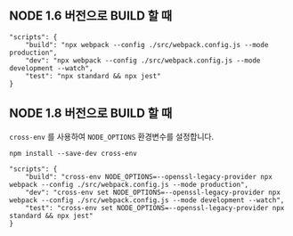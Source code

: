 ## NODE 1.6 버전으로 BUILD 할 때

```config
"scripts": {
    "build": "npx webpack --config ./src/webpack.config.js --mode production",
    "dev": "npx webpack --config ./src/webpack.config.js --mode development --watch",
    "test": "npx standard && npx jest"
}
```

## NODE 1.8 버전으로 BUILD 할 때

`cross-env` 를 사용하여 `NODE_OPTIONS` 환경변수를 설정합니다.

```shell
npm install --save-dev cross-env
```

```config
"scripts": {
    "build": "cross-env NODE_OPTIONS=--openssl-legacy-provider npx webpack --config ./src/webpack.config.js --mode production",
    "dev": "cross-env set NODE_OPTIONS=--openssl-legacy-provider npx webpack --config ./src/webpack.config.js --mode development --watch",
    "test": "cross-env set NODE_OPTIONS=--openssl-legacy-provider npx standard && npx jest"
}
```
